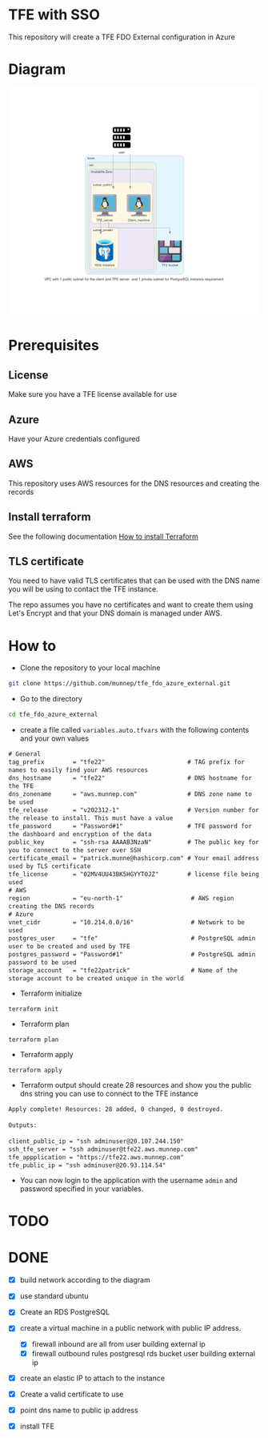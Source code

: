 # TFE with SSO

This repository will create a TFE FDO External configuration in Azure

# Diagram

![](diagram/diagram_tfe_fdo_azure_external.png)  

# Prerequisites

## License
Make sure you have a TFE license available for use

## Azure

Have your Azure credentials configured

## AWS

This repository uses AWS resources for the DNS resources and creating the records

## Install terraform  
See the following documentation [How to install Terraform](https://learn.hashicorp.com/tutorials/terraform/install-cli)

## TLS certificate
You need to have valid TLS certificates that can be used with the DNS name you will be using to contact the TFE instance.  
  
The repo assumes you have no certificates and want to create them using Let's Encrypt and that your DNS domain is managed under AWS. 

# How to

- Clone the repository to your local machine
```sh
git clone https://github.com/munnep/tfe_fdo_azure_external.git
```
- Go to the directory  
```sh
cd tfe_fdo_azure_external
```
- create a file called `variables.auto.tfvars` with the following contents and your own values
```
# General
tag_prefix        = "tfe22"                       # TAG prefix for names to easily find your AWS resources
dns_hostname      = "tfe22"                       # DNS hostname for the TFE
dns_zonename      = "aws.munnep.com"              # DNS zone name to be used
tfe_release       = "v202312-1"                   # Version number for the release to install. This must have a value
tfe_password      = "Password#1"                  # TFE password for the dashboard and encryption of the data
public_key        = "ssh-rsa AAAAB3NzaN"          # The public key for you to connect to the server over SSH
certificate_email = "patrick.munne@hashicorp.com" # Your email address used by TLS certificate 
tfe_license       = "02MV4UU43BK5HGYYTOJZ"        # license file being used
# AWS
region            = "eu-north-1"                   # AWS region creating the DNS records
# Azure
vnet_cidr         = "10.214.0.0/16"                # Network to be used
postgres_user     = "tfe"                          # PostgreSQL admin user to be created and used by TFE
postgres_password = "Password#1"                   # PostgreSQL admin password to be used
storage_account   = "tfe22patrick"                 # Name of the storage account to be created unique in the world
```
- Terraform initialize
```
terraform init
```
- Terraform plan
```
terraform plan
```
- Terraform apply
```
terraform apply
```
- Terraform output should create 28 resources and show you the public dns string you can use to connect to the TFE instance
```
Apply complete! Resources: 28 added, 0 changed, 0 destroyed.

Outputs:

client_public_ip = "ssh adminuser@20.107.244.150"
ssh_tfe_server = "ssh adminuser@tfe22.aws.munnep.com"
tfe_appplication = "https://tfe22.aws.munnep.com"
tfe_public_ip = "ssh adminuser@20.93.114.54"
```
- You can now login to the application with the username `admin` and password specified in your variables.

# TODO

# DONE
- [x] build network according to the diagram
- [x] use standard ubuntu 
- [x] Create an RDS PostgreSQL
- [x] create a virtual machine in a public network with public IP address.
    - [x] firewall inbound are all from user building external ip
    - [x] firewall outbound rules
          postgresql rds
          bucket
          user building external ip
- [x] create an elastic IP to attach to the instance
- [x] Create a valid certificate to use 
- [x] point dns name to public ip address
- [x] install TFE



